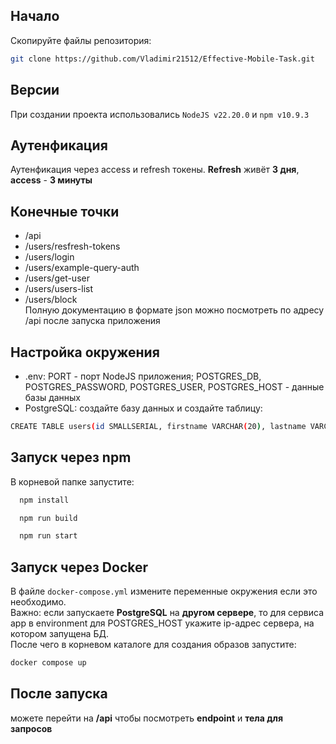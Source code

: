 ## Начало
Скопируйте файлы репозитория:
```bash
git clone https://github.com/Vladimir21512/Effective-Mobile-Task.git
```
## Версии
При создании проекта использовались `NodeJS v22.20.0` и
`npm v10.9.3`

## Аутенфикация

Аутенфикация через access и refresh токены. **Refresh** живёт **3 дня**, **access** - **3 минуты**

## Конечные точки
- /api
- /users/resfresh-tokens
- /users/login
- /users/example-query-auth
- /users/get-user
- /users/users-list
- /users/block<br />
Полную документацию в формате json можно посмотреть по адресу /api после запуска приложения

## Настройка окружения
- .env: PORT - порт NodeJS приложения; POSTGRES_DB, POSTGRES_PASSWORD, POSTGRES_USER, POSTGRES_HOST - данные базы данных
- PostgreSQL: создайте базу данных и создайте таблицу:
```bash
CREATE TABLE users(id SMALLSERIAL, firstname VARCHAR(20), lastname VARCHAR(20), patronymic VARCHAR(20), birthdate DATE, email VARCHAR(30) UNIQUE, password VARCHAR(100), isadmin BOOLEAN, isactive BOOLEAN);
```
## Запуск через npm
В корневой папке запустите:
```bash
  npm install
```
```bash
  npm run build
```
```bash
  npm run start
```
## Запуск через Docker
В файле `docker-compose.yml` измените переменные окружения если это необходимо. <br /> Важно: если запускаете **PostgreSQL** на **другом сервере**, то для сервиса app в environment для POSTGRES_HOST укажите ip-адрес сервера, на котором запущена БД.<br /> После чего в корневом каталоге для создания образов запустите: 
```bash
docker compose up 
```
## После запуска 

можете перейти на **/api** чтобы посмотреть **endpoint** и **тела для запросов**
